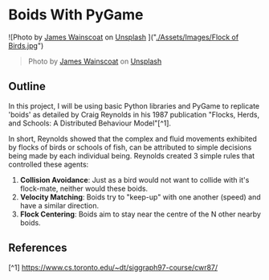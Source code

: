 # Boids With PyGame
![Photo by <a href="https://unsplash.com/@tumbao1949?utm_content=creditCopyText&utm_medium=referral&utm_source=unsplash">James Wainscoat</a> on <a href="https://unsplash.com/photos/a-large-flock-of-birds-flying-over-a-field-b7MZ6iGIoSI?utm_content=creditCopyText&utm_medium=referral&utm_source=unsplash">Unsplash</a>
      ]("[./Assets/Images/Flock of Birds.jpg](https://github.com/JamesJewsbury/Boids-With-PyGame/blob/main/Assets/Images/Flock%20of%20Birds.jpg)")
> Photo by <a href="https://unsplash.com/@tumbao1949?utm_content=creditCopyText&utm_medium=referral&utm_source=unsplash">James Wainscoat</a> on <a href="https://unsplash.com/photos/a-large-flock-of-birds-flying-over-a-field-b7MZ6iGIoSI?utm_content=creditCopyText&utm_medium=referral&utm_source=unsplash">Unsplash</a>
    
## Outline
In this project, I will be using basic Python libraries and PyGame to replicate 'boids' as detailed by Craig Reynolds in his 1987 publication "Flocks, Herds, and Schools: A Distributed Behaviour Model"[^1].

In short, Reynolds showed that the complex and fluid movements exhibited by flocks of birds or schools of fish, can be attributed to simple decisions being made by each individual being. Reynolds created 3 simple rules that controlled these agents:
1. **Collision Avoidance**: Just as a bird would not want to collide with it's flock-mate, neither would these boids.
2. **Velocity Matching**: Boids try to "keep-up" with one another (speed) and have a similar direction. 
3. **Flock Centering**: Boids aim to stay near the centre of the N other nearby boids.










## References
[^1] https://www.cs.toronto.edu/~dt/siggraph97-course/cwr87/ 
